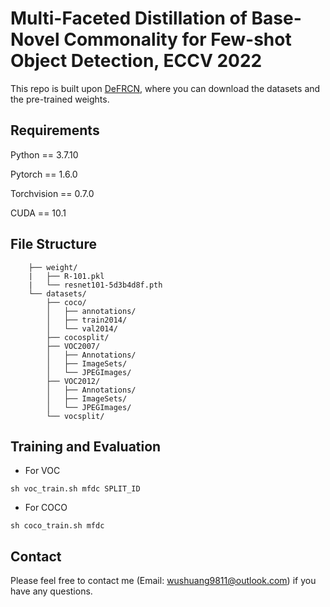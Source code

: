 # Multi-Faceted Distillation of Base-Novel Commonality for Few-shot Object Detection, ECCV 2022

This repo is built upon [DeFRCN](https://github.com/er-muyue/DeFRCN), where you can download the datasets and the pre-trained weights.


## Requirements
Python == 3.7.10

Pytorch == 1.6.0

Torchvision == 0.7.0

CUDA == 10.1


## File Structure
```
    ├── weight/                   
    |   ├── R-101.pkl              
    |   └── resnet101-5d3b4d8f.pth   
    └── datasets/
        ├── coco/           
        │   ├── annotations/
        │   ├── train2014/
        │   └── val2014/
        ├── cocosplit/
        ├── VOC2007/            
        │   ├── Annotations/
        │   ├── ImageSets/
        │   └── JPEGImages/
        ├── VOC2012/            
        │   ├── Annotations/
        │   ├── ImageSets/
        │   └── JPEGImages/
        └── vocsplit/
```


## Training and Evaluation
* For VOC
```
sh voc_train.sh mfdc SPLIT_ID
```
* For COCO
```
sh coco_train.sh mfdc
```

## Contact
Please feel free to contact me (Email: wushuang9811@outlook.com) if you have any questions.